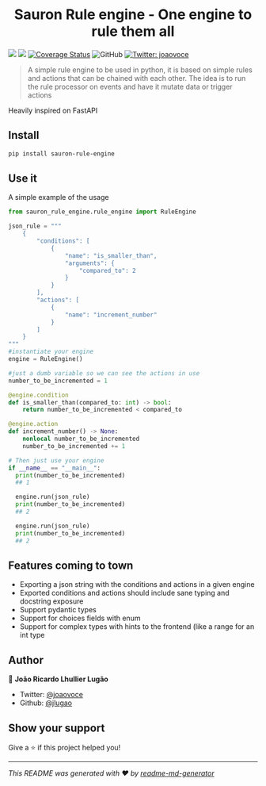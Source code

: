 <h1 align="center">Sauron Rule engine - One engine to rule them all </h1>
<p>
  <img src="https://img.shields.io/badge/version-0.1-blue.svg?cacheSeconds=2592000" />
  <img src="https://circleci.com/gh/jlugao/sauron-rule-engine/tree/master.svg?style=svg" />
  <a href='https://coveralls.io/github/jlugao/sauron-rule-engine?branch=master'><img src='https://coveralls.io/repos/github/jlugao/sauron-rule-engine/badge.svg?branch=master&service=github' alt='Coverage Status' /></a>

<img alt="GitHub" src="https://img.shields.io/github/license/jlugao/sauron-rule-engine.svg?style=plastic">
  <a href="https://twitter.com/joaovoce">
    <img alt="Twitter: joaovoce" src="https://img.shields.io/twitter/follow/joaovoce.svg?style=social" target="_blank" />
  </a>
</p>

> A simple rule engine to be used in python, it is based on simple rules and actions that can be chained with each other. The idea is to run the rule processor on events and have it mutate data or trigger actions

Heavily inspired on FastAPI

## Install

```sh
pip install sauron-rule-engine
```

## Use it

A simple example of the usage

```python
from sauron_rule_engine.rule_engine import RuleEngine

json_rule = """
    {
        "conditions": [
            {
                "name": "is_smaller_than",
                "arguments": {
                    "compared_to": 2
                }
            }
        ],
        "actions": [
            {
                "name": "increment_number"
            }
        ]
    }
"""
#instantiate your engine
engine = RuleEngine()

#just a dumb variable so we can see the actions in use
number_to_be_incremented = 1

@engine.condition
def is_smaller_than(compared_to: int) -> bool:
    return number_to_be_incremented < compared_to

@engine.action
def increment_number() -> None:
    nonlocal number_to_be_incremented
    number_to_be_incremented += 1

# Then just use your engine
if __name__ == "__main__":
  print(number_to_be_incremented)
  ## 1

  engine.run(json_rule)
  print(number_to_be_incremented)
  ## 2

  engine.run(json_rule)
  print(number_to_be_incremented)
  ## 2

```

## Features coming to town

- Exporting a json string with the conditions and actions in a given engine
- Exported conditions and actions should include sane typing and docstring exposure
- Support pydantic types
- Support for choices fields with enum
- Support for complex types with hints to the frontend (like a range for an int type

## Author

👤 **João Ricardo Lhullier Lugão**

- Twitter: [@joaovoce](https://twitter.com/joaovoce)
- Github: [@jlugao](https://github.com/jlugao)

## Show your support

Give a ⭐️ if this project helped you!

---

_This README was generated with ❤️ by [readme-md-generator](https://github.com/kefranabg/readme-md-generator)_

